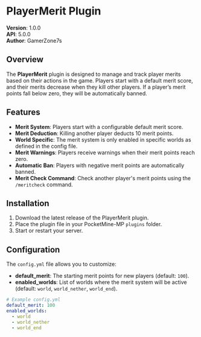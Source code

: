 # PlayerMerit Plugin

**Version**: 1.0.0  
**API**: 5.0.0  
**Author**: GamerZone7s

## Overview
The **PlayerMerit** plugin is designed to manage and track player merits based on their actions in the game. Players start with a default merit score, and their merits decrease when they kill other players. If a player’s merit points fall below zero, they will be automatically banned.

## Features
- **Merit System**: Players start with a configurable default merit score.
- **Merit Deduction**: Killing another player deducts 10 merit points.
- **World Specific**: The merit system is only enabled in specific worlds as defined in the config file.
- **Merit Warnings**: Players receive warnings when their merit points reach zero.
- **Automatic Ban**: Players with negative merit points are automatically banned.
- **Merit Check Command**: Check another player's merit points using the `/meritcheck` command.

## Installation
1. Download the latest release of the PlayerMerit plugin.
2. Place the plugin file in your PocketMine-MP `plugins` folder.
3. Start or restart your server.

## Configuration
The `config.yml` file allows you to customize:
- **default_merit**: The starting merit points for new players (default: `100`).
- **enabled_worlds**: List of worlds where the merit system will be active (default: `world`, `world_nether`, `world_end`).

```yaml
# Example config.yml
default_merit: 100
enabled_worlds:
  - world
  - world_nether
  - world_end